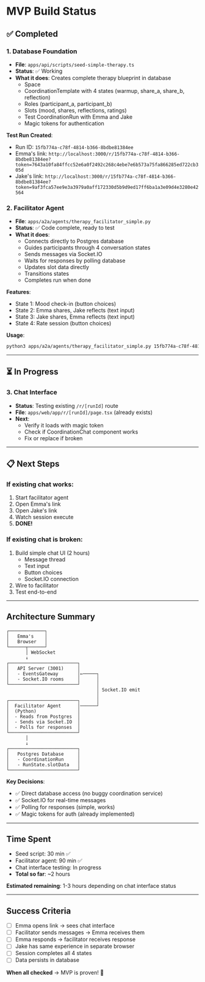 # MVP Build Status

## ✅ Completed

### 1. Database Foundation
- **File**: `apps/api/scripts/seed-simple-therapy.ts`
- **Status**: ✅ Working
- **What it does**: Creates complete therapy blueprint in database
  - Space
  - CoordinationTemplate with 4 states (warmup, share_a, share_b, reflection)
  - Roles (participant_a, participant_b)
  - Slots (mood, shares, reflections, ratings)
  - Test CoordinationRun with Emma and Jake
  - Magic tokens for authentication

**Test Run Created**:
- Run ID: `15fb774a-c78f-4814-b366-8bdbe81384ee`
- Emma's link: `http://localhost:3000/r/15fb774a-c78f-4814-b366-8bdbe81384ee?token=7643a10fa84ffcc52e6a0f2492c268c4ebe7e6b573a75fa866285ed722cb305d`
- Jake's link: `http://localhost:3000/r/15fb774a-c78f-4814-b366-8bdbe81384ee?token=9af3fca57ee9e3a3979a0aff172330d5b9d9ed17ff6ba1a3e09d4e3280e42564`

### 2. Facilitator Agent
- **File**: `apps/a2a/agents/therapy_facilitator_simple.py`
- **Status**: ✅ Code complete, ready to test
- **What it does**:
  - Connects directly to Postgres database
  - Guides participants through 4 conversation states
  - Sends messages via Socket.IO
  - Waits for responses by polling database
  - Updates slot data directly
  - Transitions states
  - Completes run when done

**Features**:
- State 1: Mood check-in (button choices)
- State 2: Emma shares, Jake reflects (text input)
- State 3: Jake shares, Emma reflects (text input)
- State 4: Rate session (button choices)

**Usage**:
```bash
python3 apps/a2a/agents/therapy_facilitator_simple.py 15fb774a-c78f-4814-b366-8bdbe81384ee
```

---

## ⏳ In Progress

### 3. Chat Interface
- **Status**: Testing existing `/r/[runId]` route
- **File**: `apps/web/app/r/[runId]/page.tsx` (already exists)
- **Next**:
  - Verify it loads with magic token
  - Check if CoordinationChat component works
  - Fix or replace if broken

---

## 📋 Next Steps

### If existing chat works:
1. Start facilitator agent
2. Open Emma's link
3. Open Jake's link
4. Watch session execute
5. **DONE!**

### If existing chat is broken:
1. Build simple chat UI (2 hours)
   - Message thread
   - Text input
   - Button choices
   - Socket.IO connection
2. Wire to facilitator
3. Test end-to-end

---

## Architecture Summary

```
┌─────────────┐
│   Emma's    │
│   Browser   │
└──────┬──────┘
       │ WebSocket
       ↓
┌─────────────────────────┐
│   API Server (3001)     │
│   - EventsGateway       │←─────┐
│   - Socket.IO rooms     │      │
└─────────────────────────┘      │
                                 │ Socket.IO emit
                                 │
┌─────────────────────────┐      │
│  Facilitator Agent      │──────┘
│  (Python)               │
│  - Reads from Postgres  │
│  - Sends via Socket.IO  │
│  - Polls for responses  │
└─────────────────────────┘
       │
       ↓
┌─────────────────────────┐
│   Postgres Database     │
│   - CoordinationRun     │
│   - RunState.slotData   │
└─────────────────────────┘
```

**Key Decisions**:
- ✅ Direct database access (no buggy coordination service)
- ✅ Socket.IO for real-time messages
- ✅ Polling for responses (simple, works)
- ✅ Magic tokens for auth (already implemented)

---

## Time Spent

- Seed script: 30 min ✅
- Facilitator agent: 90 min ✅
- Chat interface testing: In progress
- **Total so far**: ~2 hours

**Estimated remaining**: 1-3 hours depending on chat interface status

---

## Success Criteria

- [ ] Emma opens link → sees chat interface
- [ ] Facilitator sends messages → Emma receives them
- [ ] Emma responds → facilitator receives response
- [ ] Jake has same experience in separate browser
- [ ] Session completes all 4 states
- [ ] Data persists in database

**When all checked** → MVP is proven! 🎉
